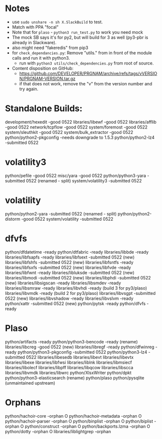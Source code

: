 # Notes
- use `sudo unshare -n sh X.SlackBuild` to test.
- Match with PPA "focal"
- Note that for `plaso` - `python3 run_test.py` to work you need mock
- The mock SB says it's for py2, but will build for 3 as well (py3-pbr is already
  in Slackware).
- also might need "fakeredis" from pip3
- for `check_dependancies.py`: Remove "utils." from in front of the module
  calls and run it with python3.
    - run with `python3 utils/check_dependencies.py` from root of source.
- Content disposition on GitHub:
    - https://github.com/DEVELOPER/PRGNAM/archive/refs/tags/vVERSION/PRGNAM-VERSION.tar.gz
    - if that does not work, remove the "v" from the version number and
      try again.

# Standalone Builds:
development/hexedit              -good      0522
libraries/libewf                 -good      0522
libraries/afflib                 -good      0522
network/tcpflow                  -good      0522
system/foremost                  -good      0522
system/sleuthkit                 -good      0522
system/bulk_extractor            -good      0522
python/python2-pkgconfig         -needs downgrade to 1.5.3
python/python2-lz4               -submitted 0522 

# volatility3
python/pefile                    -good      0522
misc/yara                        -good      0522
python/python3-yara              -submitted 0522 (renamed - split)
system/volatility3               -submitted 0522

# volatility
python/python2-yara              -submitted 0522 (renamed - split)
python/python2-distorm           -good      0522
system/volatility                -submitted 0522

# dfvfs
python/dfdatetime                -ready
python/dtfabric                  -ready
libraries/libbde                 -ready
libraries/libfsapfs              -ready
libraries/libfsext               -submitted 0522 (new)
libraries/libfshfs               -submitted 0522 (new)
libraries/libfsntfs              -ready
libraries/libfsxfs               -submitted 0522 (new)
libraries/libfvde                -ready
libraries/libfwnt                -ready
libraries/libluksde              -submitted 0522 (new)
libraries/libmodi                -submitted 0522 (new)
libraries/libphdi                -submitted 0522 (new)
libraries/libsigscan             -ready
libraries/libsmdev               -ready
libraries/libsmraw               -ready
libraries/libvhdi                -ready (build 3 for py3/plaso)
libraries/libvmdk                -ready (build 2 for py3/plaso)
libraries/libvsgpt               -submitted 0522 (new)
libraries/libvshadow             -ready
libraries/libvslvm               -ready
python/xattr                     -submitted 0522 (new)
python/pytsk                     -ready
python/dfvfs                     -ready

# Plaso
python/artifacts                 -ready
python/python3-bencode           -ready (rename)
libraries/libcreg                -good 0522 (new)
libraries/libregf                -ready
python/dfwinreg                  -ready
python/python3-pkgconfig         -submitted 0522
python/python3-lz4               -submitted 0522
libraries/libesedb
libraries/libevt
libraries/libevtx
libraries/libexe
libraries/libfwsi
libraries/liblnk
libraries/libmsiecf
libraries/libolecf
libraries/libpff
libraries/libqcow
libraries/libscca
libraries/libvmdk
libraries/libwrc
python/XlsxWriter
python/dpkt
python/python3-elasticsearch     (rename)
python/plaso
python/pysqlite                  (unmaintained upstream)

# Orphans

python/hachoir-core              -orphan      O
python/hachoir-metadata          -orphan      O
python/hachoir-parser            -orphan      O
python/binplist                  -orphan      O
python/biplist                   -orphan      O
python/construct                 -orphan      O
python/backports.lzma            -orphan      O
python/dotty                     -orphan      O
libraries/liblightgrep           -orphan
